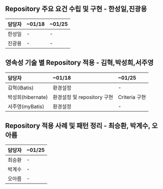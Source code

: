 ## Repository 주요 요건 수립 및 구현 - 한성일,진광용 ##

| 담당자 | ~01/18 | ~01/25 |
|:----------|:-------|:-------|
| 한성일 | -      | -      |
| 진광용 | -      | -      |


## 영속성 기술 별 Repository 적용 - 김혁,박성희,서주영 ##

| 담당자 | ~01/18 | ~01/25 |
|:----------|:-------|:-------|
| 김혁(iBatis) | 환경설정 | -      |
| 박성희(hibernate) | 환경설정 및 repository 구현 | Criteria 구현 |
| 서주영(myBatis) | 환경설정 | -      |



## Repository 적용 사례 및 패턴 정리 - 최승환, 박계수, 오아름 ##


| 담당자 | ~01/25 |
|:----------|:-------|
| 최승환 | -      |
| 박계수 | -      |
| 오아름 | -      |